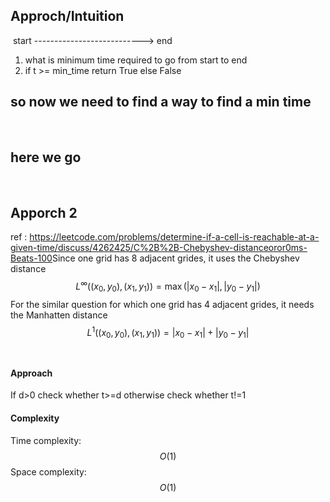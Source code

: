 ## Approch/Intuition
​
start ---------------------------> end
​
1. what is minimum time required to go from start to end
2. if t >= min_time return True else False
​
## so now we need to find a way to find a min time
​
## here we go
​
## Apporch 2
ref : https://leetcode.com/problems/determine-if-a-cell-is-reachable-at-a-given-time/discuss/4262425/C%2B%2B-Chebyshev-distanceoror0ms-Beats-100
​
Since one grid has 8 adjacent grides, it uses
the Chebyshev distance
$$
L^{\infty}((x_0, y_0), (x_1, y_1))=\max(|x_0-x_1|, |y_0-y_1|)
$$
For the similar question for which one grid has 4 adjacent grides, it needs the Manhatten distance
$$
L^{1}((x_0, y_0), (x_1, y_1))=|x_0-x_1|+|y_0-y_1|
$$
​
#### Approach
If d>0 check whether t>=d
otherwise check whether t!=1
​
#### Complexity
Time complexity:
$$O(1)$$
​
Space complexity:
$$O(1)$$